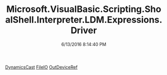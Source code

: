 ﻿---
title: Microsoft.VisualBasic.Scripting.ShoalShell.Interpreter.LDM.Expressions.Driver
date: 6/13/2016 8:14:40 PM
---

[DynamicsCast](T-Microsoft.VisualBasic.Scripting.ShoalShell.Interpreter.LDM.Expressions.Driver.DynamicsCast.html)
[FileIO](T-Microsoft.VisualBasic.Scripting.ShoalShell.Interpreter.LDM.Expressions.Driver.FileIO.html)
[OutDeviceRef](T-Microsoft.VisualBasic.Scripting.ShoalShell.Interpreter.LDM.Expressions.Driver.OutDeviceRef.html)
